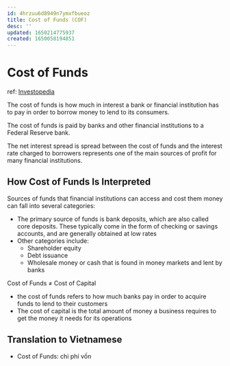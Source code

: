 ```yaml
---
id: 4hrzuu6d8949n7ymxfbueoz
title: Cost of Funds (COF)
desc: ''
updated: 1650214775937
created: 1650058194851
---
```

# Cost of Funds

ref: [Investopedia](https://www.investopedia.com/terms/c/costoffunds.asp)

The cost of funds is how much in interest a bank or financial institution has to pay in order to borrow money to lend to its consumers.

The cost of funds is paid by banks and other financial institutions to a Federal Reserve bank.

The net interest spread is spread between the cost of funds and the interest rate charged to borrowers represents one of the main sources of profit for many financial institutions.

## How Cost of Funds Is Interpreted

Sources of funds that financial institutions can access and cost them money can fall into several categories:
- The primary source of funds is bank deposits, which are also called core deposits. These typically come in the form of checking or savings accounts, and are generally obtained at low rates
- Other categories include:
    - Shareholder equity
    - Debt issuance
    - Wholesale money or cash that is found in money markets and lent by banks

Cost of Funds $\not =$ Cost of Capital
- the cost of funds refers to how much banks pay in order to acquire funds to lend to their customers
- The cost of capital is the total amount of money a business requires to get the money it needs for its operations

## Translation to Vietnamese

- Cost of Funds: chi phí vốn